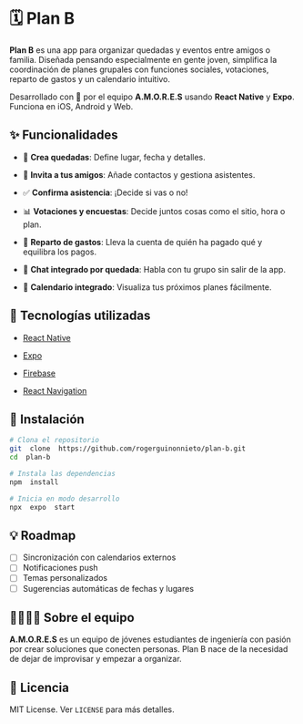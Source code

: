 
# 🗓️ Plan B
**Plan B** es una app para organizar quedadas y eventos entre amigos o familia. Diseñada pensando especialmente en gente joven, simplifica la coordinación de planes grupales con funciones sociales, votaciones, reparto de gastos y un calendario intuitivo.

Desarrollado con 💙 por el equipo **A.M.O.R.E.S** usando **React Native** y **Expo**. Funciona en iOS, Android y Web.

## ✨ Funcionalidades

- 📝 **Crea quedadas**: Define lugar, fecha y detalles.

- 👥 **Invita a tus amigos**: Añade contactos y gestiona asistentes.
- ✅ **Confirma asistencia**: ¡Decide si vas o no!
- 📊 **Votaciones y encuestas**: Decide juntos cosas como el sitio, hora o plan.
- 💸 **Reparto de gastos**: Lleva la cuenta de quién ha pagado qué y equilibra los pagos.
- 💬 **Chat integrado por quedada**: Habla con tu grupo sin salir de la app.
- 📆 **Calendario integrado**: Visualiza tus próximos planes fácilmente.

## 📱 Tecnologías utilizadas

- [React Native](https://reactnative.dev/)

- [Expo](https://expo.dev/)

- [Firebase](https://firebase.google.com)

- [React Navigation](https://reactnavigation.org/)

## 🚀 Instalación

```bash
# Clona el repositorio
git  clone  https://github.com/rogerguinonnieto/plan-b.git
cd  plan-b

# Instala las dependencias
npm  install

# Inicia en modo desarrollo
npx  expo  start
```
## 💡 Roadmap

- [ ] Sincronización con calendarios externos
- [ ] Notificaciones push
- [ ] Temas personalizados
- [ ] Sugerencias automáticas de fechas y lugares

## 👨‍👩‍👧‍👦 Sobre el equipo

**A.M.O.R.E.S** es un equipo de jóvenes estudiantes de ingeniería con pasión por crear soluciones que conecten personas. Plan B nace de la necesidad de dejar de improvisar y empezar a organizar.

## 🪪 Licencia

MIT License. Ver `LICENSE` para más detalles.